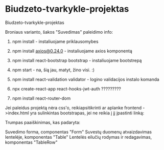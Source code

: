 # Biudzeto-tvarkykle-projektas
Biudzeto-tvarkykle-projektas

Broniaus varianto, šakos "Suvedimas" paleidimo info:
1. npm install - instaliuojame priklausomybes
2. npm install axios@0.24.0 - instaliuojame axios komponentą
3. npm install react-bootstrap bootstrap - instaliuojame bootstrepą
4. npm start - na, šią jau, matyt, žino visi. :)


5. npm install react-validation validator - logino validacijos instalo komanda
6. npx create-react-app react-hooks-jwt-auth    ?????????
6. npm install react-router-dom

Jei paleidus projektą nėra css'o, reikiapsitikrinti ar aplanke frontend ->index.html yra sulinkintas 
bootstrapas, jei ne reikia į jį įpastinti linką:

<link rel="stylesheet" href="https://cdn.bootcss.com/bootstrap/4.0.0-beta.3/css/bootstrap.min.css" rel="stylesheet">

Trumpas paaiškinimas, kas padaryta:

Suvedimo forma, componentas "Form"
Suvestų duomenų atvaizdavimas lentelėje, komponentas "Table"
Lentelės eilučių rodymas ir redagavimas, komponentas "TableRow"


